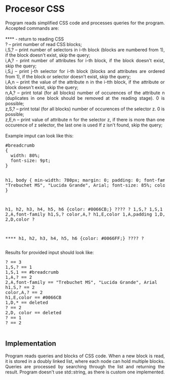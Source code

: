 # Procesor CSS
<p align="justify">
  Program reads simplified CSS code and processes queries for the program. Accepted commands are:
  <br>
  <br> **** - return to reading CSS
  <br> ? – print number of read CSS blocks;
  <br> i,S,? – print number of selectors in i-th block (blocks are numbered from 1), if the block doesn't exist, skip the query;
  <br> i,A,? - print number of attributes for i-th block, if the block doesn't exist, skip the query;
  <br> i,S,j – print j-th selector for i-th block (blocks and attributes are ordered from 1), if the block or selector doesn't exist, skip the query;
  <br> i,A,n – print the value of the attribute n in the i-tth block, if the attribute or block doesn't exist, skip the query;
  <br> n,A,? – print total (for all blocks) number of occurences of the attribute n (duplicates in one block should be removed at the reading stage). 0 is possible;
  <br> z,S,? – print total (for all blocks) number of occurences of the selector z. 0 is possible;
  <br> z,E,n – print value of attribute n for the selector z, if there is more than one occurence of z selector, the last one is used If z isn't found, skip the query;
  <br> 
  <br> Example imput can look like this:
  <pre>
#breadcrumb 
{
  width: 80%;
  font-size: 9pt;
}
  
  h1, body {
    min-width: 780px;
    margin: 0;
    padding: 0;
    font-family: "Trebuchet MS", "Lucida Grande", Arial;
    font-size: 85%;
    color: #666666;
  }
  
  h1, h2, h3, h4, h5, h6 {color: #0066CB;}
  ????
  ?
  1,S,?
  1,S,1
  1,A,?
  2,A,font-family
  h1,S,?
  color,A,?
  h1,E,color
  1,A,padding
  1,D,*
  ?
  2,D,color
  ?
  
  \****
  h1, h2, h3, h4, h5, h6 {color: #0066FF;}
  ????
  ?
  </pre>
  Results for provided input should look like:
  <pre>
? == 3
1,S,? == 1
1,S,1 == #breadcrumb
1,A,? == 2
2,A,font-family == "Trebuchet MS", "Lucida Grande", Arial
h1,S,? == 2
color,A,? == 2
h1,E,color == #0066CB
1,D,* == deleted
? == 2
2,D, color == deleted
? == 1
? == 2
  </pre>
</p>

## Implementation
<p align="justify">
  Program reads queries and blocks of CSS code. When a new block is read, it is stored in a doubly linked list, where each node can hold multiple blocks. Queries are processed by searching through the list and returning the result. Program doesn't use std::string, as there is custom one implemented.
</p>
